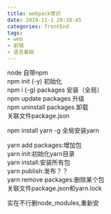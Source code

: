 ```yaml
---
title: webpack常识
date: 2019-11-1 20:38:45
categories: frontEnd
tags:
- web
- 前端
- 语言基础
---
```


node 自带npm  
npm init (-y) 初始化  
npm i (-g) packages 安装（全局）  
npm update packages 升级  
npm uninstall packages 卸载  
关联文件package.json  
  
npm install yarn -g 全局安装yarn  
  
yarn add packages:增加包  
yarn init:初始化yarn目录  
yarn install:安装所有包  
yarn publish:发布？？  
yarn remove packages:删除某个包  
关联文件package.json和yarn.lock  
  
实在不行删node_modules,重新安  
